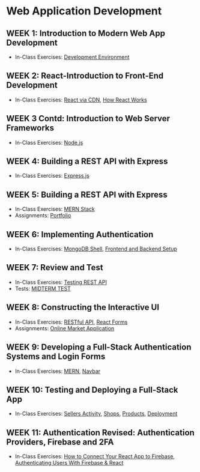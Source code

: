 # Web Application Development

## WEEK 1: Introduction to Modern Web App Development

- In-Class Exercises: [Development Environment](development-envrironment)

## WEEK 2: React-Introduction to Front-End Development

- In-Class Exercises: [React via CDN](react-via-cdn), [How React Works](how-react-works)

## WEEK 3 Contd: Introduction to Web Server Frameworks

- In-Class Exercises: [Node.js](nodejs)

## WEEK 4: Building a REST API with Express

- In-Class Exercises: [Express.js](expressjs)

## WEEK 5: Building a REST API with Express

- In-Class Exercises: [MERN Stack](mern-stack)
- Assignments: [Portfolio](https://github.com/ttran375/comp229-assignment1)

## WEEK 6: Implementing Authentication

- In-Class Exercises: [MongoDB Shell](mongodb-shell), [Frontend and Backend Setup](mern_skeleton)

## WEEK 7: Review and Test

- In-Class Exercises: [Testing REST API](https://github.com/ttran375/testing-rest-api)
- Tests: [MIDTERM TEST](https://github.com/ttran375/comp229-test1)

## WEEK 8: Constructing the Interactive UI

- In-Class Exercises: [RESTful API](https://github.com/ttran375/api), [React Forms](https://github.com/ttran375/react-forms)
- Assignments: [Online Market Application](https://github.com/ttran375/comp229-assignment2)

## WEEK 9: Developing a Full-Stack Authentication Systems and Login Forms

- In-Class Exercises: [MERN](https://github.com/ttran375/mern), [Navbar](https://github.com/ttran375/navbar)

## WEEK 10: Testing and Deploying a Full-Stack App

- In-Class Exercises: [Sellers Activity](https://github.com/ttran375/sellers-activity), [Shops](https://github.com/ttran375/comp229-shops), [Products](https://github.com/ttran375/comp229-products), [Deployment](https://github.com/ttran375/comp229-products-deployment)

## WEEK 11: Authentication Revised: Authentication Providers, Firebase and 2FA

- In-Class Exercises: [How to Connect Your React App to Firebase](https://github.com/ttran375/comp229-firebase), [Authenticating Users With Firebase & React](https://github.com/ttran375/comp229-react-auth-firebase)
